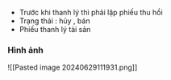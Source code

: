 
- Trước khi thanh lý thì phải lập phiếu thu hồi 
- Trạng thái : hủy , bán
- Phiếu thanh lý  tài sản
### Hình ảnh
![[Pasted image 20240629111931.png]]